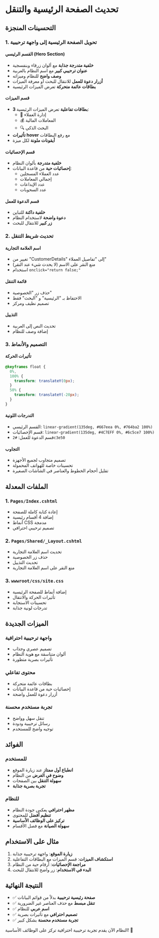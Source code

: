 # تحديث الصفحة الرئيسية والتنقل

## التحسينات المنجزة

### 1. تحويل الصفحة الرئيسية إلى واجهة ترحيبية

#### **القسم الرئيسي (Hero Section)**

- **خلفية متدرجة جذابة** مع ألوان زرقاء وبنفسجية
- **عنوان ترحيبي كبير** مع اسم النظام بالعربية
- **وصف واضح** للنظام وميزاته
- **أزرار دعوة للعمل** للانتقال للبحث أو معرفة الميزات
- **بطاقات عائمة متحركة** تعرض الميزات الرئيسية

#### **قسم الميزات**

- **3 بطاقات تفاعلية** تعرض الميزات الرئيسية:
  - 👥 إدارة العملاء
  - 💰 المعاملات المالية
  - 🔍 البحث الذكي
- **تأثيرات hover** مع رفع البطاقات
- **أيقونات ملونة** لكل ميزة

#### **قسم الإحصائيات**

- **خلفية متدرجة** بألوان النظام
- **إحصائيات حية** من قاعدة البيانات:
  - عدد العملاء المسجلين
  - إجمالي المعاملات
  - عدد الإيداعات
  - عدد السحوبات

#### **قسم الدعوة للعمل**

- **خلفية داكنة** للتباين
- **دعوة واضحة** لاستخدام النظام
- **زر كبير** للانتقال للبحث

### 2. تحديث شريط التنقل

#### **اسم العلامة التجارية**

- تغيير من "CustomerDetails" إلى "تفاصيل العملاء"
- منع النقر على الاسم (لا يحدث شيء عند النقر)
- استخدام `onclick="return false;"`

#### **قائمة التنقل**

- حذف زر "الخصوصية"
- الاحتفاظ بـ "الرئيسية" و "البحث" فقط
- تصميم نظيف ومركز

#### **التذييل**

- تحديث النص إلى العربية
- إضافة وصف للنظام

### 3. التصميم والأنماط

#### **تأثيرات الحركة**

```css
@keyframes float {
  0%,
  100% {
    transform: translateY(0px);
  }
  50% {
    transform: translateY(-20px);
  }
}
```

#### **التدرجات اللونية**

- القسم الرئيسي: `linear-gradient(135deg, #667eea 0%, #764ba2 100%)`
- قسم الإحصائيات: `linear-gradient(135deg, #4C7EFF 0%, #6c5ce7 100%)`
- قسم الدعوة للعمل: `#2c3e50`

#### **التجاوب**

- تصميم متجاوب لجميع الأجهزة
- تحسينات خاصة للهواتف المحمولة
- تقليل أحجام الخطوط والعناصر في الشاشات الصغيرة

## الملفات المعدلة

### 1. `Pages/Index.cshtml`

- إعادة كتابة كاملة للصفحة
- إضافة 4 أقسام رئيسية
- أنماط CSS مدمجة
- تصميم ترحيبي احترافي

### 2. `Pages/Shared/_Layout.cshtml`

- تحديث اسم العلامة التجارية
- حذف زر الخصوصية
- تحديث التذييل
- منع النقر على اسم العلامة التجارية

### 3. `wwwroot/css/site.css`

- إضافة أنماط للصفحة الرئيسية
- تأثيرات الحركة والانتقال
- تحسينات الاستجابة
- تدرجات لونية جذابة

## الميزات الجديدة

### **واجهة ترحيبية احترافية**

- تصميم عصري وجذاب
- ألوان متناسقة مع هوية النظام
- تأثيرات بصرية متطورة

### **محتوى تفاعلي**

- بطاقات عائمة متحركة
- إحصائيات حية من قاعدة البيانات
- أزرار دعوة للعمل واضحة

### **تجربة مستخدم محسنة**

- تنقل سهل وواضح
- رسائل ترحيبية ودودة
- توجيه واضح للمستخدم

## الفوائد

### **للمستخدم**

- **انطباع أول ممتاز** عند زيارة الموقع
- **وضوح في الغرض** من النظام
- **سهولة التنقل** بين الصفحات
- **تجربة بصرية جذابة**

### **للنظام**

- **مظهر احترافي** يعكس جودة النظام
- **تنظيم أفضل** للمحتوى
- **تركيز على الوظائف الأساسية**
- **سهولة الصيانة** مع فصل الأقسام

## مثال على الاستخدام

1. **زيارة الموقع**: واجهة ترحيبية جذابة
2. **استكشاف الميزات**: قسم الميزات مع البطاقات التفاعلية
3. **مراجعة الإحصائيات**: أرقام حية من النظام
4. **البدء في الاستخدام**: زر واضح للانتقال للبحث

## النتيجة النهائية

- ✅ **صفحة رئيسية ترحيبية** بدلاً من قوائم البيانات
- ✅ **تنقل مبسط** مع حذف العناصر غير الضرورية
- ✅ **اسم عربي** للنظام
- ✅ **تصميم احترافي** مع تأثيرات بصرية
- ✅ **تجربة مستخدم محسنة** بشكل كبير

النظام الآن يقدم تجربة ترحيبية احترافية تركز على الوظائف الأساسية! 🎉
